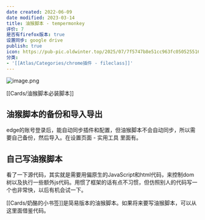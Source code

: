 ```yaml
---
date created: 2022-06-09
date modified: 2023-03-14
title: 油猴脚本 - tempermonkey
评价: 7
是否有firefox版本: true
设置同步: google drive
publish: true
icon: https://pub-pic.oldwinter.top/2025/07/7f5747b8e51cc963fc050525516c131d.png
分类:
- '[[Atlas/Categories/chrome插件 - fileclass]]'
---
```


![image.png](https://pub-pic.oldwinter.top/2025/07/7f5747b8e51cc963fc050525516c131d.png)


[[Cards/油猴脚本必装脚本]]

## 油猴脚本的备份和导入导出

edge的账号登录后，能自动同步插件和配置，但油猴脚本不会自动同步，所以需要自己备份，然后导入。在设置页面 - 实用工具 里面有。

## 自己写油猴脚本

看了一下源代码，其实就是需要用偏原生的JavaScript和html代码，来控制dom树以及执行一些额外js代码。用惯了框架的话有点不习惯，但仿照别人的代码写一个也非常快，以后有机会试一下。

[[Cards/奶酪的小书签]]是简易版本的油猴脚本。如果将来要写油猴脚本，可以从这里面借鉴代码。